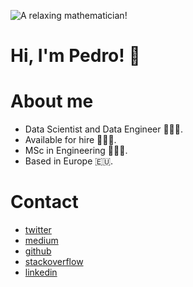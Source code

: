 ![A relaxing mathematician!](https://media-exp1.licdn.com/dms/image/C4E16AQGAOoDbXWJFHA/profile-displaybackgroundimage-shrink_350_1400/0/1626358925112?e=1632355200&v=beta&t=FNZzltQ05r08zbNjKAgX9jKiHsGgcBpp-vqGcoAgI-Q)

# Hi, I'm Pedro! 👋


# About me

- Data Scientist and Data Engineer 🧙🏻‍♂️.
- Available for hire 🙋🏻‍♂️.
- MSc in Engineering 👨🏻‍🎓.
- Based in Europe 🇪🇺.

# Contact

- [twitter](https://twitter.com/pmadruga_ "Twitter")
- [medium](https://medium.com/@pmadruga "Medium")
- [github](https://github.com/pmadruga "Github")
- [stackoverflow](https://stackoverflow.com/users/12418383 "Stackoverflow")
- [linkedin](https://www.linkedin.com/in/pedromadruga "Linkedin")
